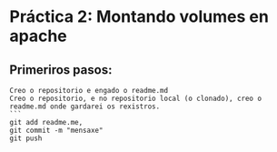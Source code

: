 # Práctica 2: Montando volumes en apache

## Primeriros pasos:
    Creo o repositorio e engado o readme.md
    Creo o repositorio, e no repositorio local (o clonado), creo o readme.md onde gardarei os rexistros.
    ```
    git add readme.me,
    git commit -m "mensaxe"
    git push
    
